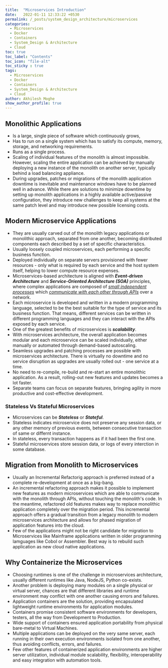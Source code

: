 ```yaml
---
title:  "Microservices Introduction"
date:   2022-01-11 12:33:22 +0530
permalink: /_posts/system_design_architecture/microservices
categories:
  - Microservices
  - Docker
  - Containers
  - System_Design & Architecture
  - Cloud
toc: true
toc_label: "Contents"
toc_icon: "file-alt"
toc_sticky : true
tags:
  - Microservices
  - Docker
  - Containers
  - System_Design & Architecture
  - Cloud
author: Akhilesh Moghe
show_author_profile: true
---
```


## Monolithic Applications
- Is a large, single piece of software which continuously grows,
- Has to run on a single system which has to satisfy its compute, memory, storage, and networking requirements.
- Runs as a single process.
- Scaling of individual features of the monolith is almost impossible. However, scaling the entire application can be achieved by manually deploying a new instance of the monolith on another server, typically behind a load balancing appliance.
- During upgrades, patches or migrations of the monolith application downtime is inevitable and maintenance windows have to be planned well in advance. While there are solutions to minimize downtime by setting up monolith applications in a highly available active/passive configuration, they introduce new challenges to keep all systems at the same patch level and may introduce new possible licensing costs.

## Modern Microservice Applications
- They are usually carved out of the monolith legacy applications or monolithic approach, separated from one another, becoming distributed components each described by a set of specific characteristics.
- Usually loosely coupled microservices, each performing a specific business function.
- Deployed individually on separate servers provisioned with fewer resources - only what is required by each service and the host system itself, helping to lower compute resource expenses.
- Microservices-based architecture is aligned with __*Event-driven Architecture*__ and __*Service-Oriented Architecture (SOA)*__  principles, where complex applications are composed of *<u>small independent processes</u>* which *<u>communicate with each other through APIs</u>* over a network.
- Each microservice is developed and written in a modern programming language, selected to be the best suitable for the type of service and its business function. That means, different services can be written in different programming languages and they can interact with the APIs exposed by each service.
- One of the greatest benefits of microservices is __*scalability*__.
- With microservices architecture, the overall application becomes modular and each microservice can be scaled individually, either manually or automated through demand-based autoscaling.
- Seamless upgrades and patching processes are possible with microservices architecture. There is virtually no downtime and no service disruption as upgrades are usually rolled out - one service at a time.
- No need to re-compile, re-build and re-start an entire monolithic application. As a result, rolling-out new features and updates becomes a lot faster.
- Separate teams can focus on separate features, bringing agility in more productive and cost-effective development.

### Stateless Vs Stateful Microservices
- Microservices can be __*Stateless*__ or __*Stateful*__.
- Stateless indicates microservice does not preserve any session data, or any other memory of previous events, between consecutive transaction of same or differnt instance.
- In stateless, every transaction happens as if it had been the first one.
- Stateful microservices store session data, or logs of every interction in some database.

## Migration from Monolith to Microservices
- Usually an Incremental Refactorig approach is preferred instead of a complete re-development at once as a big-bang.
- An incremental refactoring approach makes it possible to implement new features as modern microservices which are able to communicate with the monolith through APIs, without touching the monolith's code. In the meantime, refactored old features makes way to replace monolithic application completely over the migration period. This incremental approach offers a gradual transition from a legacy monolith to modern microservices architecture and allows for phased migration of application features into the cloud.
- Few of the applications might not be right candidate for migration to Microservices like Mainframe applications written in older programming lamguages like Cobol or Assembler. Best way is to rebuild such application as new cloud native applications.

## Why Containerize the Microservices
- Choosing runtimes is one of the challenge in microservices architecture, usually different runtimes like Java, NodeJS, Python co-exists.
- Another problem is deploying many modules on a single physical or virtual server, chances are that different libraries and runtime environment may conflict with one another causing errors and failures.
- Application containers are the solution, providing encapsulated lightweight runtime environments for application modules.
- Containers promise consistent software environments for developers, testers, all the way from Development to Production.
- Wide support of containers ensured application portability from physical bare-metal to Virtual Machines.
- Multiple applications can be deployed on the very same server, each running in their own execution environments isolated from one another, thus avoiding conflicts, errors, and failures.
- Few other features of containerized application environments are higher server utilization, individual module scalability, flexibility, interoperability and easy integration with automation tools.
